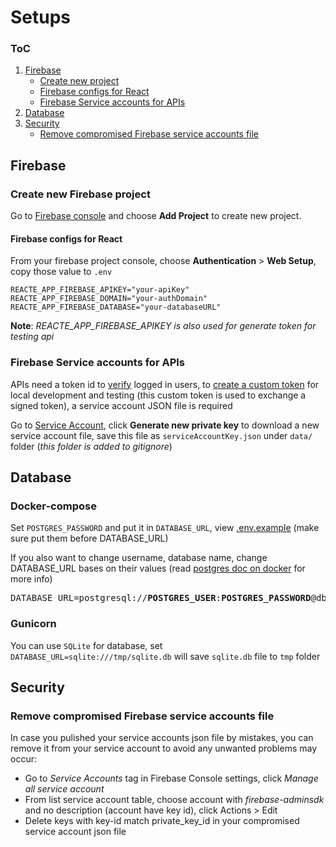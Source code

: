 # Setups

### ToC
1. [Firebase](#firebase)
    - [Create new project](#create-new-firebase-project)
    - [Firebase configs for React](#firebase-configs-for-react)
    - [Firebase Service accounts for APIs](#firebase-service-accounts-for-apis)
2. [Database](#database)
3. [Security](#security)
    - [Remove compromised Firebase service accounts file](#remove-compromised-firebase-service-accounts-file)

## Firebase
### Create new Firebase project
Go to [Firebase console](https://console.firebase.google.com/) and choose **Add Project** to create new project.

#### Firebase configs for React
From your firebase project console, choose **Authentication** > **Web Setup**, copy those value to `.env`
```
REACTE_APP_FIREBASE_APIKEY="your-apiKey"
REACTE_APP_FIREBASE_DOMAIN="your-authDomain"
REACTE_APP_FIREBASE_DATABASE="your-databaseURL"
```
**Note**: *REACTE_APP_FIREBASE_APIKEY is also used for generate token for testing api*

### Firebase Service accounts for APIs
APIs need a token id to [verify](https://firebase.google.com/docs/auth/admin/verify-id-tokens) logged in users, to [create a custom token](https://firebase.google.com/docs/auth/admin/create-custom-tokens) for local development and testing (this custom token is used to exchange a signed token), a service account JSON file is required

Go to [Service Account](https://console.firebase.google.com/project/_/settings/serviceaccounts/adminsdk), click **Generate new private key** to download a new service account file, save this file as `serviceAccountKey.json` under `data/` folder (*this folder is added to gitignore*)

## Database
### Docker-compose

Set `POSTGRES_PASSWORD` and put it in `DATABASE_URL`, view [.env.example](.env.example) (make sure put them before DATABASE_URL)

If you also want to change username, database name, change DATABASE_URL bases on their values (read [postgres doc on docker](https://hub.docker.com/_/postgres) for more info)

<pre>DATABASE_URL=postgresql://<b>POSTGRES_USER</b>:<b>POSTGRES_PASSWORD</b>@db:5432/<b>POSTGRES_DB</b>
</pre>

### Gunicorn

You can use `SQLite` for database, set `DATABASE_URL=sqlite:///tmp/sqlite.db` will save `sqlite.db` file to `tmp` folder

## Security
### Remove compromised Firebase service accounts file
In case you pulished your service accounts json file by mistakes, you can remove it from your service account to avoid any unwanted problems may occur:
- Go to *Service Accounts* tag in Firebase Console settings, click *Manage all service account*
- From list service account table, choose account with *firebase-adminsdk* and no description (account have key id), click Actions > Edit
- Delete keys with key-id match private_key_id in your compromised service account json file
